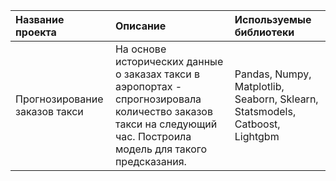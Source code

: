 | Название проекта | Описание | Используемые библиотеки |
| :-------------------- | :--------------------- |:---------------------------|
| Прогнозирование заказов такси |На основе исторических данные о заказах такси в аэропортах - спрогнозировала количество заказов такси на следующий час. Построила модель для такого предсказания.| Pandas, Numpy, Matplotlib, Seaborn, Sklearn, Statsmodels, Catboost, Lightgbm|
